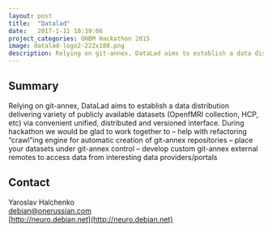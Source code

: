 ```yaml
---
layout: post
title:  "Datalad"
date:   2017-1-11 10:39:06
project_categories: OHBM Hackathon 2015
image: datalad-logo2-222x180.png
description: Relying on git-annex, DataLad aims to establish a data distribution delivering variety of publicly available datasets (OpenfMRI collection, HCP, etc) via convenient unified,
---
```

## Summary
Relying on git-annex, DataLad aims to establish a data distribution delivering variety of publicly available datasets (OpenfMRI collection, HCP, etc) via convenient unified, distributed and versioned interface. During hackathon we would be glad to work together to – help with refactoring “crawl”ing engine for automatic creation of git-annex repositories – place your datasets under git-annex control – develop custom git-annex external remotes to access data from interesting data providers/portals




## Contact  
Yaroslav Halchenko  
[debian@onerussian.com](mailto:debian@onerussian.com)  
[http://neuro.debian.net](http://neuro.debian.net)  
